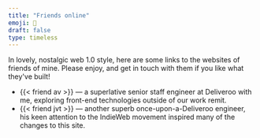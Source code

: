 ```yaml
---
title: "Friends online"
emoji: 🫶
draft: false
type: timeless
---
```


In lovely, nostalgic web 1.0 style, here are some links to the websites of friends of mine. Please enjoy, and get in touch with them if you like what they've built!

* {{< friend av >}} — a superlative senior staff engineer at Deliveroo with me, exploring front-end technologies outside of our work remit.
* {{< friend jvt >}} — another superb once-upon-a-Deliveroo engineer, his keen attention to the IndieWeb movement inspired many of the changes to this site.
